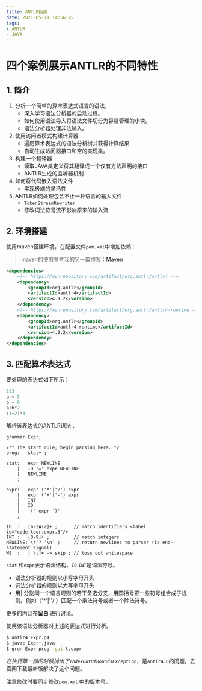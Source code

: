 ```yaml
---
title: ANTLR指南
date: 2021-05-11 14:56:45
tags:
- ANTLR
- JAVA
---
```


# 四个案例展示ANTLR的不同特性

## 1. 简介

1. 分析一个简单的算术表达式语言的语法，
   - 深入学习语法分析器的启动过程。
   - 如何使用语法导入将语法文件切分为容易管理的小块。
   - 语法分析器处理非法输入。
2. 使用访问者模式构建计算器
   - 遍历算术表达式的语法分析树并获得计算结果
   - 自动生成访问器接口和空的实现类。
3. 构建一个翻译器
   - 读取JAVA类定义将其翻译成一个仅有方法声明的接口
   - ANTLR生成的监听器机制
4. 如何将代码嵌入语法文件
   - 实现极端的灵活性
5. ANTLR如何处理包含不止一种语言的输入文件
   - `TokenStreamRewriter`
   - 修改词法符号流不影响原来的输入流

## 2. 环境搭建

使用maven搭建环境，在配置文件`pom.xml`中增加依赖：

> maven的使用参考我的另一篇博客：[Maven](https://ghj1998.github.io/2021/05/07/Maven%E4%BD%BF%E7%94%A8/#more)

```xml
<dependencies>
    <!-- https://mvnrepository.com/artifact/org.antlr/antlr4 -->
    <dependency>
        <groupId>org.antlr</groupId>
        <artifactId>antlr4</artifactId>
        <version>4.9.2</version>
    </dependency>
    <!-- https://mvnrepository.com/artifact/org.antlr/antlr4-runtime -->
    <dependency>
        <groupId>org.antlr</groupId>
        <artifactId>antlr4-runtime</artifactId>
        <version>4.9.2</version>
    </dependency>
</dependencies>
```

## 3. 匹配算术表达式

要处理的表达式如下所示：

```java
193
a = 5
b = 6
a+b*2
(1+2)*3
```

解析该表达式的ANTLR语法：

```apl
grammar Expr;

/** The start rule; begin parsing here. */
prog:   stat+ ; 

stat:   expr NEWLINE                
    |   ID '=' expr NEWLINE        
    |   NEWLINE                   
    ;

expr:   expr ('*'|'/') expr   
    |   expr ('+'|'-') expr   
    |   INT                    
    |   ID                    
    |   '(' expr ')'         
    ;

ID  :   [a-zA-Z]+ ;      // match identifiers <label id="code.tour.expr.3"/>
INT :   [0-9]+ ;         // match integers
NEWLINE:'\r'? '\n' ;     // return newlines to parser (is end-statement signal)
WS  :   [ \t]+ -> skip ; // toss out whitespace
```

`stat` 和`expr`表示语法结构。`ID` `INT`是词法符号。

- 语法分析器的规则以小写字母开头
- 词法分析器的规则以大写字母开头
- 用| 分割同一个语言规则的若干备选分支，用圆括号把一些符号组合成子规则。例如（'*'|''/'）匹配一个乘法符号或者一个除法符号。

更多的内容在**留白** 进行讨论。

使用该语法分析器对上述的表达式进行分析。

```bash
$ antlr4 Expr.g4
$ javac Expr*.java
$ grun Expr prog -gui t.expr
```

*在执行第一部的时候抛出了`IndexOutOfBoundsException`*，是`antlr4.0`的问题，去官网下载最新版解决了这个问题。

注意修改时要同步修改`pom.xml` 中的版本号。

